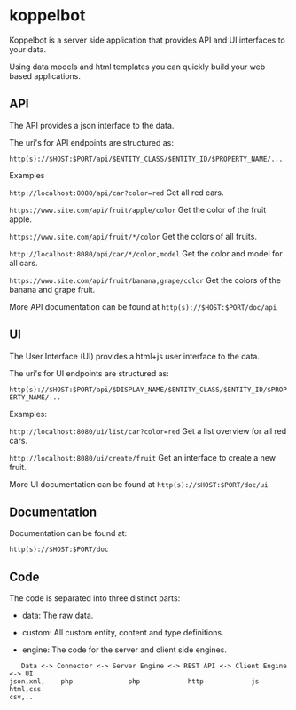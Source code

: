 # koppelbot

Koppelbot is a server side application that provides API and UI interfaces to your data.

Using data models and html templates you can quickly build your web based applications.

## API

The API provides a json interface to the data. 

The uri's for API endpoints are structured as:

`http(s)://$HOST:$PORT/api/$ENTITY_CLASS/$ENTITY_ID/$PROPERTY_NAME/...`

Examples

`http://localhost:8080/api/car?color=red`
Get all red cars.

`https://www.site.com/api/fruit/apple/color`
Get the color of the fruit apple.

`https://www.site.com/api/fruit/*/color`
Get the colors of all fruits.

`http://localhost:8080/api/car/*/color,model`
Get the color and model for all cars.

`https://www.site.com/api/fruit/banana,grape/color`
Get the colors of the banana and grape fruit.

More API documentation can be found at `http(s)://$HOST:$PORT/doc/api`

## UI

The User Interface (UI) provides a html+js user interface to the data. 

The uri's for UI endpoints are structured as:

`http(s)://$HOST:$PORT/api/$DISPLAY_NAME/$ENTITY_CLASS/$ENTITY_ID/$PROPERTY_NAME/...`

Examples:

`http://localhost:8080/ui/list/car?color=red`
Get a list overview for all red cars.

`http://localhost:8080/ui/create/fruit`
Get an interface to create a new fruit.

More UI documentation can be found at `http(s)://$HOST:$PORT/doc/ui`

## Documentation

Documentation can be found at:

`http(s)://$HOST:$PORT/doc`

## Code

The code is separated into three distinct parts:

- data: The raw data.

- custom: All custom entity, content and type definitions. 

- engine: The code for the server and client side engines.</dd>



```
   Data <-> Connector <-> Server Engine <-> REST API <-> Client Engine <-> UI
json,xml,    php              php            http            js          html,css
csv,..
```